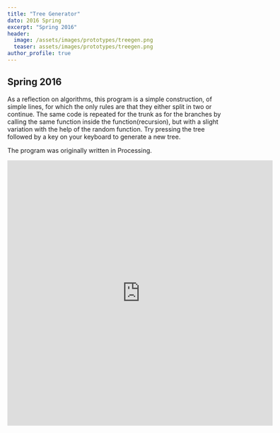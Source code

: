 ```yaml
---
title: "Tree Generator"
dato: 2016 Spring
excerpt: "Spring 2016"
header:
  image: /assets/images/prototypes/treegen.png
  teaser: assets/images/prototypes/treegen.png
author_profile: true
---
```

## Spring 2016

As a reflection on algorithms, this program is a simple construction, of simple lines, for which the only rules are that they either split in two or continue. The same
code is repeated for the trunk as for the branches by calling the same function inside the function(recursion), but with a slight variation with the help of the random function. Try pressing the tree followed by a key on your keyboard to generate a new tree.

The program was originally written in Processing.

<iframe src="https://raw.githack.com/RaggedyAnn/OldMinis/master/5th%20weekly%20mini%20exercise/treeGenerator/index.html" frameborder="0" height="600" width="600" title="Tree Generator"></iframe>
